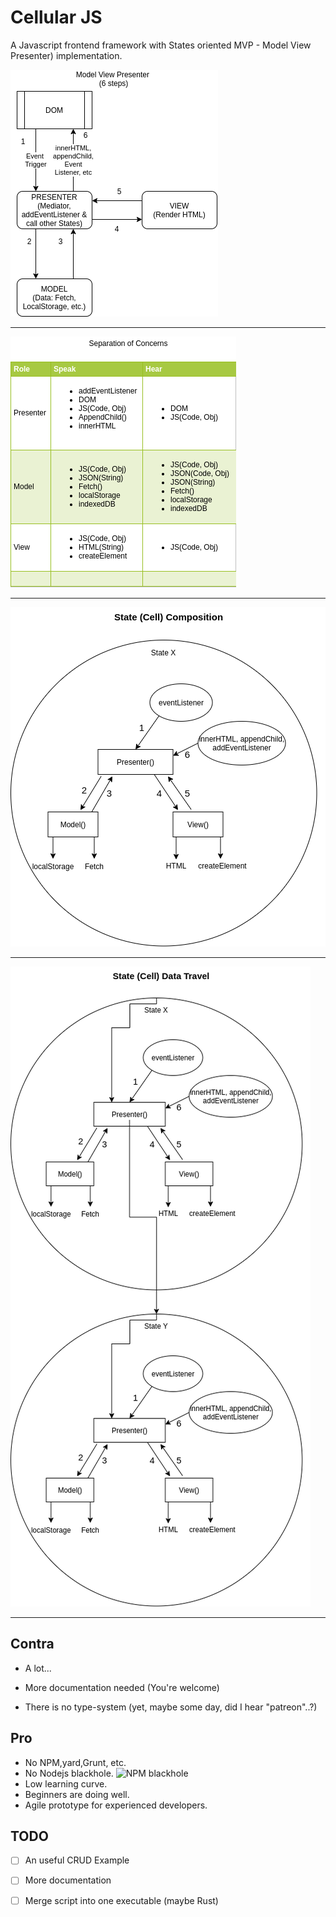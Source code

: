 # Cellular JS


A Javascript frontend framework with States oriented MVP - Model View Presenter) implementation.

![MVP Basic Rules](/docs/01-mvp-basic-roles.png?raw=true)

---

![MVP Separation of Concerns](/docs/02-mvp-separation-of-concerns.png?raw=true)

---

![MVP State Cell Composition](/docs/03-state-cell-comp.png?raw=true)

---

![MVP State Data Travel Rules](/docs/04-state-data-travel.png?raw=true)

---


## Contra

- A lot...

- More documentation needed (You're welcome)

- There is no type-system (yet, maybe some day, did I hear "patreon"..?)


## Pro

- No NPM,yard,Grunt, etc.
- No Nodejs blackhole.
![NPM blackhole](https://img.devrant.com/devrant/rant/r_760537_vKvzh.jpg)
- Low learning curve.
- Beginners are doing well.
- Agile prototype for experienced developers.



## TODO

- [ ] An useful CRUD Example

- [ ] More documentation

- [ ] Merge script into one executable (maybe Rust)
